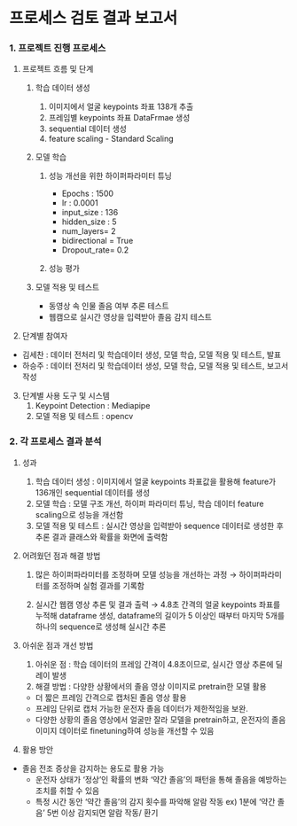 # 프로세스 검토 결과 보고서

### 1. 프로젝트 진행 프로세스

1. 프로젝트 흐름 및 단계
    1. 학습 데이터 생성
        1. 이미지에서 얼굴 keypoints 좌표 138개 추출
        2. 프레임별 keypoints 좌표 DataFrmae 생성
        3. sequential 데이터 생성
        4. feature scaling  - Standard Scaling
    2. 모델 학습
        1. 성능 개선을 위한 하이퍼파라미터 튜닝
            - Epochs : 1500
            - lr : 0.0001
            - input_size : 136
            - hidden_size : 5
            - num_layers= 2
            - bidirectional = True
            - Dropout_rate= 0.2
            
        2. 성능 평가
           
    3. 모델 적용 및 테스트 
        - 동영상 속 인물 졸음 여부 추론 테스트
        - 웹캠으로 실시간 영상을 입력받아 졸음 감지 테스트
    
2. 단계별 참여자
- 김세찬 :  데이터 전처리 및 학습데이터 생성, 모델 학습,  모델 적용 및 테스트, 발표
- 하승주 : 데이터 전처리 및 학습데이터 생성, 모델 학습, 모델 적용 및 테스트, 보고서 작성

3. 단계별 사용 도구 및 시스템 
    1. Keypoint Detection : Mediapipe
    2. 모델 적용 및 테스트 : opencv 
    

### 2. 각 프로세스 결과 분석

1. 성과 
    1. 학습 데이터 생성 : 이미지에서 얼굴 keypoints 좌표값을 활용해 feature가 136개인 sequential 데이터를 생성
    2. 모델 학습 : 모델 구조 개선, 하이퍼 파라미터 튜닝, 학습 데이터 feature scaling으로 성능을 개선함
    3. 모델 적용 및 테스트 : 실시간 영상을 입력받아 sequence 데이터로 생성한 후 추론 결과 클래스와 확률을 화면에 출력함
       
2. 어려웠던 점과 해결 방법
    1. 많은 하이퍼파라미터를 조정하며 모델 성능을 개선하는 과정
→  하이퍼파라미터를 조정하며 실험 결과를 기록함 
        
    2.  실시간 웹캠 영상 추론 및 결과 출력
→ 4.8초 간격의 얼굴 keypoints 좌표를 누적해 dataframe 생성, dataframe의 길이가 5 이상인 때부터 마지막 5개를 하나의 sequence로 생성해 실시간 추론 
    
3. 아쉬운 점과 개선 방법
   1. 아쉬운 점 : 학습 데이터의 프레임 간격이 4.8초이므로, 실시간 영상 추론에 딜레이 발생
   2. 해결 방법 : 다양한 상황에서의 졸음 영상 이미지로 pretrain한 모델 활용
    - 더 짧은 프레임 간격으로 캡처된 졸음 영상 활용
    - 프레임 단위로 캡처 가능한 운전자 졸음 데이터가 제한적임을 보완.
    - 다양한 상황의 졸음 영상에서 얼굴만 잘라 모델을 pretrain하고, 운전자의 졸음 이미지 데이터로 finetuning하여 성능을 개선할 수 있음
      
4. 활용 방안
- 졸음 전조 증상을 감지하는 용도로 활용 가능
    - 운전자 상태가 ‘정상’인 확률의 변화 ‘약간 졸음’의 패턴을 통해 졸음을 예방하는 조치를 취할 수 있음
    - 특정 시간 동안 ‘약간 졸음’의 감지 횟수를 파악해 알람 작동 
    ex) 1분에 ‘약간 졸음’ 5번 이상 감지되면 알람 작동/ 환기

